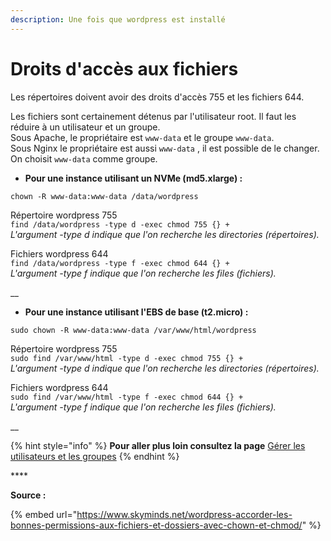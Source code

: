 ```yaml
---
description: Une fois que wordpress est installé
---
```


# Droits d'accès aux fichiers

Les répertoires doivent avoir des droits d'accès 755 et les fichiers 644.

Les fichiers sont certainement détenus par l'utilisateur root. Il faut les réduire à un utilisateur et un groupe.  
Sous Apache, le propriétaire est `www-data` et le groupe `www-data`.   
Sous Nginx le propriétaire est aussi  `www-data` , il est possible de le changer. On choisit  `www-data` comme groupe.



* **Pour une instance utilisant un NVMe \(md5.xlarge\) :**

`chown -R www-data:www-data /data/wordpress`

Répertoire wordpress 755  
`find /data/wordpress -type d -exec chmod 755 {} +`  
_L'argument -type d indique que l'on recherche les directories \(répertoires\)._

Fichiers wordpress 644  
`find /data/wordpress -type f -exec chmod 644 {} +`  
_L'argument -type f indique que l'on recherche les files \(fichiers\)._

\_\_

* **Pour une instance utilisant l'EBS de base \(t2.micro\) :**

`sudo chown -R www-data:www-data /var/www/html/wordpress`

Répertoire wordpress 755  
`sudo find /var/www/html -type d -exec chmod 755 {} +`  
_L'argument -type d indique que l'on recherche les directories \(répertoires\)._

Fichiers wordpress 644  
`sudo find /var/www/html -type f -exec chmod 644 {} +`  
_L'argument -type f indique que l'on recherche les files \(fichiers\)._

\_\_

{% hint style="info" %}
**Pour aller plus loin consultez la page** [Gérer les utilisateurs et les groupes](https://app.gitbook.com/@welikestartup/s/app-operations/~/edit/drafts/-LrSpdYmWxMcyupIK61l/v/master/pour-approfondir/gerer-les-utilisateurs-et-les-groupes)
{% endhint %}

\*\*\*\*

**Source :**

{% embed url="https://www.skyminds.net/wordpress-accorder-les-bonnes-permissions-aux-fichiers-et-dossiers-avec-chown-et-chmod/" %}



